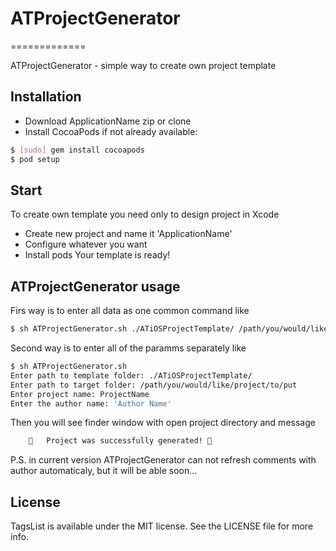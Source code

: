 # ATProjectGenerator
=============

ATProjectGenerator - simple way to create own project template

## Installation

- Download ApplicationName zip or clone
- Install CocoaPods if not already available:

``` bash
$ [sudo] gem install cocoapods
$ pod setup
```
## Start

To create own template you need only to design project in Xcode
- Create new project and name it 'ApplicationName'
- Configure whatever you want
- Install pods
Your template is ready!

## ATProjectGenerator usage

Firs way is to enter all data as one common command like
``` bash
$ sh ATProjectGenerator.sh ./ATiOSProjectTemplate/ /path/you/would/like/project/to/put ProjectName 'Author Name'
```
Second way is to enter all of the paramms separately like
``` bash
$ sh ATProjectGenerator.sh 
Enter path to template folder: ./ATiOSProjectTemplate/ 
Enter path to target folder: /path/you/would/like/project/to/put 
Enter project name: ProjectName 
Enter the author name: 'Author Name'
```
Then you will see finder window with open project directory and message
``` bash
	🎉	Project was successfully generated!	🎉
```

P.S. in current version ATProjectGenerator can not refresh comments with author automaticaly, but it will be able soon...

## License

TagsList is available under the MIT license. See the LICENSE file for more info.

